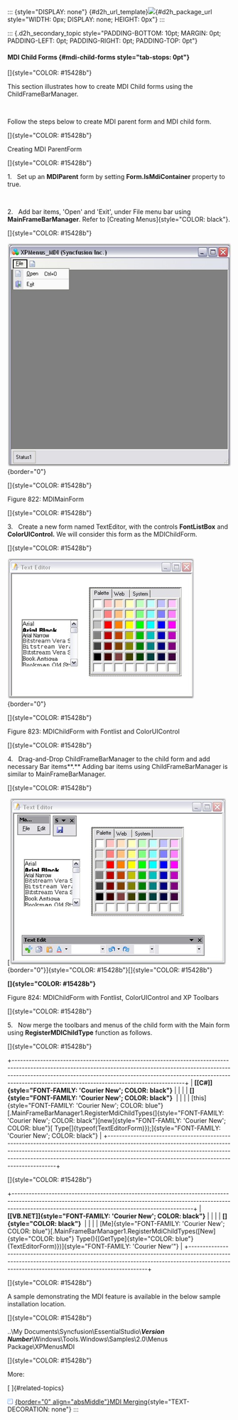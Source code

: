 ::: {style="DISPLAY: none"}
[](ms-xhelp:///?Id=d2h_url_template){#d2h_url_template}![](!package_url!){#d2h_package_url style="WIDTH: 0px; DISPLAY: none; HEIGHT: 0px"}
:::

::: {.d2h_secondary_topic style="PADDING-BOTTOM: 10pt; MARGIN: 0pt; PADDING-LEFT: 0pt; PADDING-RIGHT: 0pt; PADDING-TOP: 0pt"}
#### MDI Child Forms {#mdi-child-forms style="tab-stops: 0pt"}

[]{style="COLOR: #15428b"} 

This section illustrates how to create MDI Child forms using the ChildFrameBarManager.

 

Follow the steps below to create MDI parent form and MDI child form.

[]{style="COLOR: #15428b"} 

Creating MDI ParentForm

[]{style="COLOR: #15428b"} 

1.   Set up an **MDIParent** form by setting **Form.IsMdiContainer** property to true.

 

2.   Add bar items, \'Open\' and \'Exit\', under File menu bar using **MainFrameBarManager**. Refer to [Creating Menus]{style="COLOR: black"}.

[]{style="COLOR: #15428b"} 

![](ImagesExt/image76_810.jpg){border="0"}

[]{style="COLOR: #15428b"} 

Figure 822: MDIMainForm

[]{style="COLOR: #15428b"} 

3.   Create a new form named TextEditor, with the controls **FontListBox** and **ColorUIControl.** We will consider this form as the MDIChildForm.

[]{style="COLOR: #15428b"} 

![](ImagesExt/image76_811.jpg){border="0"}

[]{style="COLOR: #15428b"} 

Figure 823: MDIChildForm with Fontlist and ColorUIControl

[]{style="COLOR: #15428b"} 

4.   Drag-and-Drop ChildFrameBarManager to the child form and add necessary Bar items**.** Adding bar items using ChildFrameBarManager is similar to MainFrameBarManager.

[]{style="COLOR: #15428b"} 

[![](ImagesExt/image76_812.jpg){border="0"}]{style="COLOR: #15428b"}[]{style="COLOR: #15428b"}

**[]{style="COLOR: #15428b"}** 

Figure 824: MDIChildForm with Fontlist, ColorUIControl and XP Toolbars

[]{style="COLOR: #15428b"} 

5.   Now merge the toolbars and menus of the child form with the Main form using **RegisterMDIChildType** function as follows.

[]{style="COLOR: #15428b"} 

+------------------------------------------------------------------------------------------------------------------------------------------------------------------------------------------------------------------------------------------------------------------------------------------------------+
| **[\[C#\]]{style="FONT-FAMILY: 'Courier New'; COLOR: black"}**                                                                                                                                                                                                                                       |
|                                                                                                                                                                                                                                                                                                      |
| **[]{style="FONT-FAMILY: 'Courier New'; COLOR: black"}**                                                                                                                                                                                                                                             |
|                                                                                                                                                                                                                                                                                                      |
| [this]{style="FONT-FAMILY: 'Courier New'; COLOR: blue"}[.MainFrameBarManager1.RegisterMdiChildTypes(]{style="FONT-FAMILY: 'Courier New'; COLOR: black"}[new]{style="FONT-FAMILY: 'Courier New'; COLOR: blue"}[ Type\[\]{typeof(TextEditorForm)});]{style="FONT-FAMILY: 'Courier New'; COLOR: black"} |
+------------------------------------------------------------------------------------------------------------------------------------------------------------------------------------------------------------------------------------------------------------------------------------------------------+

[]{style="COLOR: #15428b"} 

+---------------------------------------------------------------------------------------------------------------------------------------------------------------------------------------------------------------------------+
| **[\[VB.NET\]]{style="FONT-FAMILY: 'Courier New'; COLOR: black"}**                                                                                                                                                        |
|                                                                                                                                                                                                                           |
| **[]{style="COLOR: black"}**                                                                                                                                                                                              |
|                                                                                                                                                                                                                           |
| [Me]{style="FONT-FAMILY: 'Courier New'; COLOR: blue"}[.MainFrameBarManager1.RegisterMdiChildTypes([New]{style="COLOR: blue"} Type(){[GetType]{style="COLOR: blue"}(TextEditorForm)})]{style="FONT-FAMILY: 'Courier New'"} |
+---------------------------------------------------------------------------------------------------------------------------------------------------------------------------------------------------------------------------+

[]{style="COLOR: #15428b"} 

A sample demonstrating the MDI feature is available in the below sample installation location.

[]{style="COLOR: #15428b"} 

..\\My Documents\\Syncfusion\\EssentialStudio\\***Version Number***\\Windows\\Tools.Windows\\Samples\\2.0\\Menus Package\\XPMenusMDI

[]{style="COLOR: #15428b"} 

More:

[ ]{#related-topics}

[![](button.gif){border="0" align="absMiddle"}MDI Merging](ms-xhelp:///?Id=696f144b-e550-4df8-abd3-8efb685c7ece){style="TEXT-DECORATION: none"}
:::

